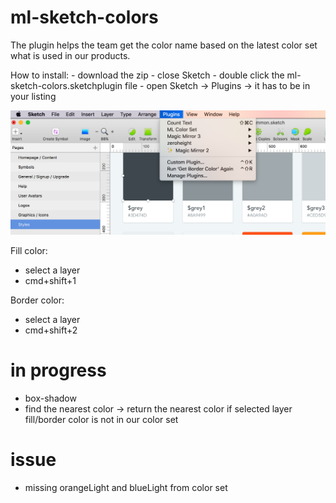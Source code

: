 # ml-sketch-colors
The plugin helps the team get the color name based on the latest color set what is used in our products.
 
How to install: 
    - download the zip
    - close Sketch
    - double click the ml-sketch-colors.sketchplugin file
    - open Sketch -> Plugins -> it has to be in your listing
    
![Alt text](/img/plugingList.png?raw=true)

Fill color: 
  - select a layer
  - cmd+shift+1
  
Border color: 
  - select a layer
  - cmd+shift+2

# in progress

- box-shadow
- find the nearest color -> return the nearest color if selected layer fill/border color is not in our color set

# issue

- missing orangeLight and blueLight from color set

